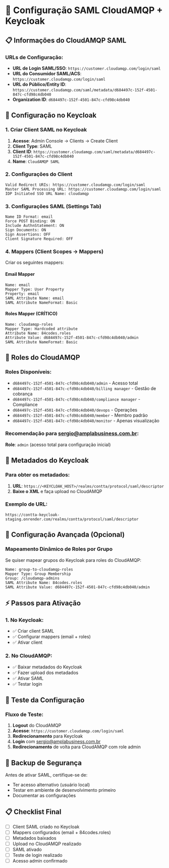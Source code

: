 # 🔐 Configuração SAML CloudAMQP + Keycloak

## 📋 Informações do CloudAMQP SAML

### URLs de Configuração:
- **URL de Login SAML/SSO**: `https://customer.cloudamqp.com/login/saml`
- **URL do Consumidor SAML/ACS**: `https://customer.cloudamqp.com/login/saml`
- **URL do Público/Entity ID**: `https://customer.cloudamqp.com/saml/metadata/d684497c-152f-4501-847c-cfd98c4db040`
- **Organization ID**: `d684497c-152f-4501-847c-cfd98c4db040`

## 🎯 Configuração no Keycloak

### 1. Criar Client SAML no Keycloak
1. **Acesse**: Admin Console → Clients → Create Client
2. **Client Type**: SAML
3. **Client ID**: `https://customer.cloudamqp.com/saml/metadata/d684497c-152f-4501-847c-cfd98c4db040`
4. **Name**: `CloudAMQP SAML`

### 2. Configurações do Client
```
Valid Redirect URIs: https://customer.cloudamqp.com/login/saml
Master SAML Processing URL: https://customer.cloudamqp.com/login/saml
IDP Initiated SSO URL Name: cloudamqp
```

### 3. Configurações SAML (Settings Tab)
```
Name ID Format: email
Force POST Binding: ON
Include AuthnStatement: ON
Sign Documents: ON
Sign Assertions: OFF
Client Signature Required: OFF
```

### 4. Mappers (Client Scopes → Mappers)
Criar os seguintes mappers:

#### Email Mapper
```
Name: email
Mapper Type: User Property
Property: email
SAML Attribute Name: email
SAML Attribute NameFormat: Basic
```

#### Roles Mapper (CRÍTICO)
```
Name: cloudamqp-roles
Mapper Type: Hardcoded attribute
Attribute Name: 84codes.roles
Attribute Value: d684497c-152f-4501-847c-cfd98c4db040/admin
SAML Attribute NameFormat: Basic
```

## 🏢 Roles do CloudAMQP

### Roles Disponíveis:
- `d684497c-152f-4501-847c-cfd98c4db040/admin` - Acesso total
- `d684497c-152f-4501-847c-cfd98c4db040/billing manager` - Gestão de cobrança
- `d684497c-152f-4501-847c-cfd98c4db040/compliance manager` - Compliance
- `d684497c-152f-4501-847c-cfd98c4db040/devops` - Operações
- `d684497c-152f-4501-847c-cfd98c4db040/member` - Membro padrão
- `d684497c-152f-4501-847c-cfd98c4db040/monitor` - Apenas visualização

### Recomendação para sergio@amplabusiness.com.br:
**Role**: `admin` (acesso total para configuração inicial)

## 📁 Metadados do Keycloak

### Para obter os metadados:
1. **URL**: `https://<KEYCLOAK_HOST>/realms/contta/protocol/saml/descriptor`
2. **Baixe o XML** e faça upload no CloudAMQP

### Exemplo de URL:
```
https://contta-keycloak-staging.onrender.com/realms/contta/protocol/saml/descriptor
```

## 🔧 Configuração Avançada (Opcional)

### Mapeamento Dinâmico de Roles por Grupo
Se quiser mapear grupos do Keycloak para roles do CloudAMQP:

```
Name: group-to-cloudamqp-roles
Mapper Type: Group Membership
Group: /cloudamqp-admins
SAML Attribute Name: 84codes.roles
SAML Attribute Value: d684497c-152f-4501-847c-cfd98c4db040/admin
```

## ⚡ Passos para Ativação

### 1. No Keycloak:
- ✅ Criar client SAML
- ✅ Configurar mappers (email + roles)
- ✅ Ativar client

### 2. No CloudAMQP:
- ✅ Baixar metadados do Keycloak
- ✅ Fazer upload dos metadados
- ✅ Ativar SAML
- ✅ Testar login

## 🧪 Teste da Configuração

### Fluxo de Teste:
1. **Logout** do CloudAMQP
2. **Acesse**: `https://customer.cloudamqp.com/login/saml`
3. **Redirecionamento** para Keycloak
4. **Login** com sergio@amplabusiness.com.br
5. **Redirecionamento** de volta para CloudAMQP com role admin

## 🚨 Backup de Segurança
Antes de ativar SAML, certifique-se de:
- Ter acesso alternativo (usuário local)
- Testar em ambiente de desenvolvimento primeiro
- Documentar as configurações

## 📋 Checklist Final
- [ ] Client SAML criado no Keycloak
- [ ] Mappers configurados (email + 84codes.roles)
- [ ] Metadados baixados
- [ ] Upload no CloudAMQP realizado
- [ ] SAML ativado
- [ ] Teste de login realizado
- [ ] Acesso admin confirmado
